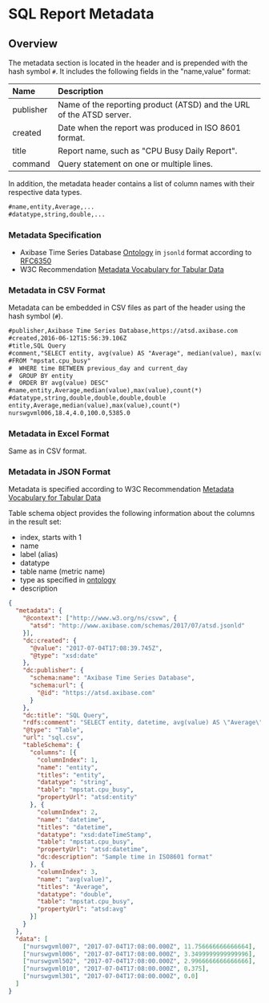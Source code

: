 # SQL Report Metadata

## Overview

The metadata section is located in the header and is prepended with the hash symbol `#`.
It includes the following fields in the "name,value" format:

|**Name**|**Description**|
|:---|:---|
|publisher| Name of the reporting product (ATSD) and the URL of the ATSD server.|
|created| Date when the report was produced in ISO 8601 format.|
|title | Report name, such as "CPU Busy Daily Report". |
|command | Query statement on one or multiple lines. |

In addition, the metadata header contains a list of column names with their respective data types.

```txt
#name,entity,Average,...
#datatype,string,double,...
```

### Metadata Specification

* Axibase Time Series Database [Ontology](atsd.jsonld) in `jsonld` format according to [RFC6350](https://tools.ietf.org/html/rfc6350)
* W3C Recommendation [Metadata Vocabulary for Tabular Data](https://www.w3.org/TR/tabular-metadata/)

### Metadata in CSV Format

Metadata can be embedded in CSV files as part of the header using the hash symbol (`#`).

```txt
#publisher,Axibase Time Series Database,https://atsd.axibase.com
#created,2016-06-12T15:56:39.106Z
#title,SQL Query
#comment,"SELECT entity, avg(value) AS "Average", median(value), max(value), count(*)
#FROM "mpstat.cpu_busy"
#  WHERE time BETWEEN previous_day and current_day
#  GROUP BY entity
#  ORDER BY avg(value) DESC"
#name,entity,Average,median(value),max(value),count(*)
#datatype,string,double,double,double,double
entity,Average,median(value),max(value),count(*)
nurswgvml006,18.4,4.0,100.0,5385.0
```

### Metadata in Excel Format

Same as in CSV format.

### Metadata in JSON Format

Metadata is specified according to W3C Recommendation [Metadata Vocabulary for Tabular Data](https://www.w3.org/TR/tabular-metadata/)

Table schema object provides the following information about the columns in the result set:

* index, starts with 1
* name
* label (alias)
* datatype
* table name (metric name)
* type as specified in [ontology](atsd.jsonld)
* description

```json
{
  "metadata": {
    "@context": ["http://www.w3.org/ns/csvw", {
      "atsd": "http://www.axibase.com/schemas/2017/07/atsd.jsonld"
    }],
    "dc:created": {
      "@value": "2017-07-04T17:08:39.745Z",
      "@type": "xsd:date"
    },
    "dc:publisher": {
      "schema:name": "Axibase Time Series Database",
      "schema:url": {
        "@id": "https://atsd.axibase.com"
      }
    },
    "dc:title": "SQL Query",
    "rdfs:comment": "SELECT entity, datetime, avg(value) AS \"Average\" FROM \"mpstat.cpu_busy\" WHERE datetime > current_minute GROUP BY entity, period(1 minute) ORDER BY avg(value) DESC",
    "@type": "Table",
    "url": "sql.csv",
    "tableSchema": {
      "columns": [{
        "columnIndex": 1,
        "name": "entity",
        "titles": "entity",
        "datatype": "string",
        "table": "mpstat.cpu_busy",
        "propertyUrl": "atsd:entity"
      }, {
        "columnIndex": 2,
        "name": "datetime",
        "titles": "datetime",
        "datatype": "xsd:dateTimeStamp",
        "table": "mpstat.cpu_busy",
        "propertyUrl": "atsd:datetime",
        "dc:description": "Sample time in ISO8601 format"
      }, {
        "columnIndex": 3,
        "name": "avg(value)",
        "titles": "Average",
        "datatype": "double",
        "table": "mpstat.cpu_busy",
        "propertyUrl": "atsd:avg"
      }]
    }
  },
  "data": [
    ["nurswgvml007", "2017-07-04T17:08:00.000Z", 11.756666666666664],
    ["nurswgvml006", "2017-07-04T17:08:00.000Z", 3.3499999999999996],
    ["nurswgvml502", "2017-07-04T17:08:00.000Z", 2.9966666666666666],
    ["nurswgvml010", "2017-07-04T17:08:00.000Z", 0.375],
    ["nurswgvml301", "2017-07-04T17:08:00.000Z", 0.0]
  ]
}
```
